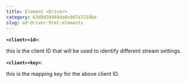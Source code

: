 ```yaml
---
title: Element <Driver>
category: 63d9d34969da0c007a7219be
slug: ad-driver-html-elements
---
```

**`<client><id>`**:

this is the client ID that will be used to identify different stream settings.

**`<client><key>`**:

this is the mapping key for the above client ID.